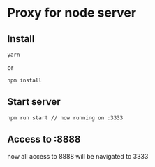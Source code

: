 # Proxy for node server

## Install
```terminal
yarn
```
or
```terminal
npm install
```

## Start server
```terminal
npm run start // now running on :3333
```

## Access to :8888
now all access to 8888 will be navigated to 3333
